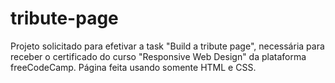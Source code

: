 # tribute-page
Projeto solicitado para efetivar a task "Build a tribute page", necessária para receber o certificado do curso "Responsive Web Design" da plataforma freeCodeCamp. Página feita usando somente HTML e CSS.
